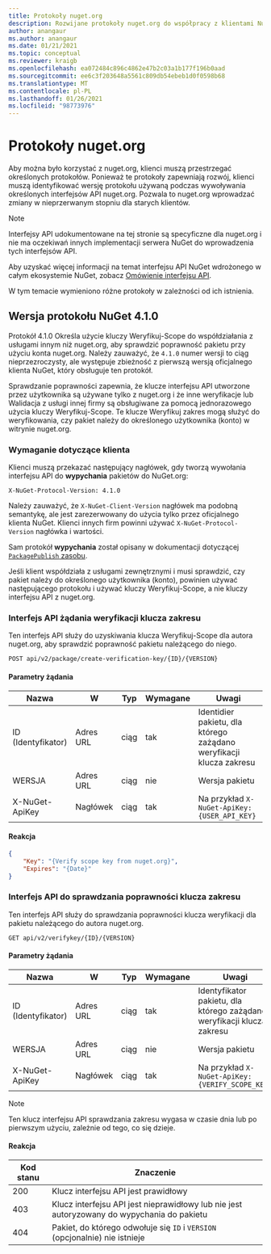 ```yaml
---
title: Protokoły nuget.org
description: Rozwijane protokoły nuget.org do współpracy z klientami NuGet.
author: anangaur
ms.author: anangaur
ms.date: 01/21/2021
ms.topic: conceptual
ms.reviewer: kraigb
ms.openlocfilehash: ea072484c896c4862e47b2c03a1b177f196b0aad
ms.sourcegitcommit: ee6c3f203648a5561c809db54ebeb1d0f0598b68
ms.translationtype: MT
ms.contentlocale: pl-PL
ms.lasthandoff: 01/26/2021
ms.locfileid: "98773976"
---
```

# <a name="nugetorg-protocols"></a>Protokoły nuget.org

Aby można było korzystać z nuget.org, klienci muszą przestrzegać określonych protokołów. Ponieważ te protokoły zapewniają rozwój, klienci muszą identyfikować wersję protokołu używaną podczas wywoływania określonych interfejsów API nuget.org. Pozwala to nuget.org wprowadzać zmiany w nieprzerwanym stopniu dla starych klientów.

> [!Note]
> Interfejsy API udokumentowane na tej stronie są specyficzne dla nuget.org i nie ma oczekiwań innych implementacji serwera NuGet do wprowadzenia tych interfejsów API. 

Aby uzyskać więcej informacji na temat interfejsu API NuGet wdrożonego w całym ekosystemie NuGet, zobacz [Omówienie interfejsu API](overview.md).

W tym temacie wymieniono różne protokoły w zależności od ich istnienia.

## <a name="nuget-protocol-version-410"></a>Wersja protokołu NuGet 4.1.0

Protokół 4.1.0 Określa użycie kluczy Weryfikuj-Scope do współdziałania z usługami innym niż nuget.org, aby sprawdzić poprawność pakietu przy użyciu konta nuget.org. Należy zauważyć, że `4.1.0` numer wersji to ciąg nieprzezroczysty, ale występuje zbieżność z pierwszą wersją oficjalnego klienta NuGet, który obsługuje ten protokół.

Sprawdzanie poprawności zapewnia, że klucze interfejsu API utworzone przez użytkownika są używane tylko z nuget.org i że inne weryfikacje lub Walidacja z usługi innej firmy są obsługiwane za pomocą jednorazowego użycia kluczy Weryfikuj-Scope. Te klucze Weryfikuj zakres mogą służyć do weryfikowania, czy pakiet należy do określonego użytkownika (konto) w witrynie nuget.org.

### <a name="client-requirement"></a>Wymaganie dotyczące klienta

Klienci muszą przekazać następujący nagłówek, gdy tworzą wywołania interfejsu API do **wypychania** pakietów do NuGet.org:

```
X-NuGet-Protocol-Version: 4.1.0
```

Należy zauważyć, że `X-NuGet-Client-Version` nagłówek ma podobną semantykę, ale jest zarezerwowany do użycia tylko przez oficjalnego klienta NuGet. Klienci innych firm powinni używać `X-NuGet-Protocol-Version` nagłówka i wartości.

Sam protokół **wypychania** został opisany w dokumentacji dotyczącej [ `PackagePublish` zasobu](package-publish-resource.md).

Jeśli klient współdziała z usługami zewnętrznymi i musi sprawdzić, czy pakiet należy do określonego użytkownika (konto), powinien używać następującego protokołu i używać kluczy Weryfikuj-Scope, a nie kluczy interfejsu API z nuget.org.

### <a name="api-to-request-a-verify-scope-key"></a>Interfejs API żądania weryfikacji klucza zakresu

Ten interfejs API służy do uzyskiwania klucza Weryfikuj-Scope dla autora nuget.org, aby sprawdzić poprawność pakietu należącego do niego.

```
POST api/v2/package/create-verification-key/{ID}/{VERSION}
```

#### <a name="request-parameters"></a>Parametry żądania

Nazwa           | W     | Typ   | Wymagane | Uwagi
-------------- | ------ | ------ | -------- | -----
ID (Identyfikator)             | Adres URL    | ciąg | tak      | Identidier pakietu, dla którego zażądano weryfikacji klucza zakresu
WERSJA        | Adres URL    | ciąg | nie       | Wersja pakietu
X-NuGet-ApiKey | Nagłówek | ciąg | tak      | Na przykład `X-NuGet-ApiKey: {USER_API_KEY}`

#### <a name="response"></a>Reakcja

```json
{
    "Key": "{Verify scope key from nuget.org}",
    "Expires": "{Date}"
}
```

### <a name="api-to-verify-the-verify-scope-key"></a>Interfejs API do sprawdzania poprawności klucza zakresu

Ten interfejs API służy do sprawdzania poprawności klucza weryfikacji dla pakietu należącego do autora nuget.org.

```
GET api/v2/verifykey/{ID}/{VERSION}
```

#### <a name="request-parameters"></a>Parametry żądania

Nazwa           | W     | Typ   | Wymagane | Uwagi
-------------  | ------ | ------ | -------- | -----
ID (Identyfikator)             | Adres URL    | ciąg | tak      | Identyfikator pakietu, dla którego zażądano weryfikacji klucza zakresu
WERSJA        | Adres URL    | ciąg | nie       | Wersja pakietu
X-NuGet-ApiKey | Nagłówek | ciąg | tak      | Na przykład `X-NuGet-ApiKey: {VERIFY_SCOPE_KEY}`

> [!Note]
> Ten klucz interfejsu API sprawdzania zakresu wygasa w czasie dnia lub po pierwszym użyciu, zależnie od tego, co się dzieje.

#### <a name="response"></a>Reakcja

Kod stanu | Znaczenie
----------- | -------
200         | Klucz interfejsu API jest prawidłowy
403         | Klucz interfejsu API jest nieprawidłowy lub nie jest autoryzowany do wypychania do pakietu
404         | Pakiet, do którego odwołuje się `ID` i `VERSION` (opcjonalnie) nie istnieje
